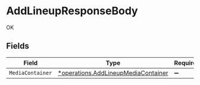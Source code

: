 # AddLineupResponseBody

OK


## Fields

| Field                                                                                     | Type                                                                                      | Required                                                                                  | Description                                                                               |
| ----------------------------------------------------------------------------------------- | ----------------------------------------------------------------------------------------- | ----------------------------------------------------------------------------------------- | ----------------------------------------------------------------------------------------- |
| `MediaContainer`                                                                          | [*operations.AddLineupMediaContainer](../../models/operations/addlineupmediacontainer.md) | :heavy_minus_sign:                                                                        | N/A                                                                                       |
